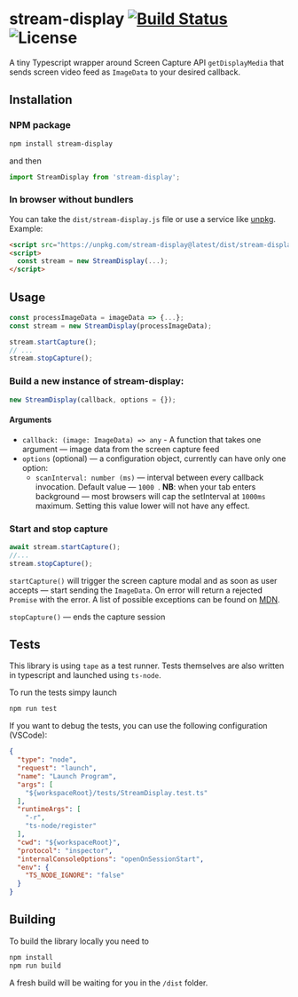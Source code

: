# stream-display [![Build Status](https://travis-ci.org/khovansky-al/stream-display.svg?branch=master)](https://travis-ci.org/khovansky-al/stream-display) ![License](https://img.shields.io/badge/license-MIT-blue.svg)

A tiny Typescript wrapper around Screen Capture API `getDisplayMedia` that sends screen video feed as `ImageData` to your desired callback.

## Installation

### NPM package

```bash
npm install stream-display
```

and then

```javascript
import StreamDisplay from 'stream-display';
```

### In browser without bundlers

You can take the `dist/stream-display.js` file or use a service like [unpkg](https://unpkg.com/stream-display@latest/dist/stream-display.js). Example:

```html
<script src="https://unpkg.com/stream-display@latest/dist/stream-display.js"></script>
<script>
  const stream = new StreamDisplay(...);
</script>
```

## Usage

```javascript
const processImageData = imageData => {...};
const stream = new StreamDisplay(processImageData);

stream.startCapture();
// ...
stream.stopCapture();
```



### Build a new instance of stream-display:

```javascript
new StreamDisplay(callback, options = {});
```

#### Arguments

- `callback: (image: ImageData) => any` - A function that takes one argument — image data from the screen capture feed
- `options` (optional) — a configuration object, currently can have only one option:
  - `scanInterval: number (ms)` — interval between every callback invocation. Default value — `1000 `. **NB**: when your tab enters background — most browsers will cap the setInterval at `1000ms` maximum. Setting this value lower will not have any effect.

### Start and stop capture

```javascript
await stream.startCapture();
//...
stream.stopCapture();
```

`startCapture()` will trigger the screen capture modal and as soon as user accepts — start sending the `ImageData`. On error will return a rejected `Promise` with the error. A list of possible exceptions can be found on [MDN](https://developer.mozilla.org/en-US/docs/Web/API/MediaDevices/getDisplayMedia).

`stopCapture()` — ends the capture session

## Tests

This library is using `tape` as a test runner. Tests themselves are also written in typescript and launched using `ts-node`.

To run the tests simpy launch

```bash
npm run test
```

 If you want to debug the tests, you can use the following configuration (VSCode):

```json
{
  "type": "node",
  "request": "launch",
  "name": "Launch Program",
  "args": [
    "${workspaceRoot}/tests/StreamDisplay.test.ts"
  ],
  "runtimeArgs": [
    "-r",
    "ts-node/register"
  ],
  "cwd": "${workspaceRoot}",
  "protocol": "inspector",
  "internalConsoleOptions": "openOnSessionStart",
  "env": {
    "TS_NODE_IGNORE": "false"
  }
}
```

## Building

To build the library locally you need to

```bash
npm install
npm run build
```

A fresh build will be waiting for you in the `/dist` folder.